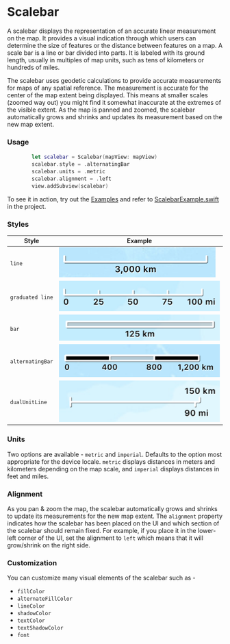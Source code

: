 # Scalebar

A scalebar displays the representation of an accurate linear measurement on the map. It provides a visual indication through which users can determine the size of features or the distance between features on a map. A scale bar is a line or bar divided into parts. It is labeled with its ground length, usually in multiples of map units, such as tens of kilometers or hundreds of miles. 

The scalebar uses geodetic calculations to provide accurate measurements for maps of any spatial reference. The measurement is accurate for the center of the map extent being displayed. This means at smaller scales (zoomed way out) you might find it somewhat inaccurate at the extremes of the visible extent. As the map is panned and zoomed, the scalebar automatically grows and shrinks and updates its measurement based on the new map extent.

### Usage

```swift
        let scalebar = Scalebar(mapView: mapView)
        scalebar.style = .alternatingBar
        scalebar.units = .metric
        scalebar.alignment = .left
        view.addSubview(scalebar)
```

To see it in action, try out the [Examples](../../Examples) and refer to [ScalebarExample.swift](../../Examples/ArcGISToolkitExamples/ScalebarExample.swift) in the project.


### Styles

| Style                 | Example                                       |
|-------------          |--------                                       |
|`line`                 |![line](Images/line.png)                       |
|`graduated line`       |![graduated line](Images/graduated-line.png)   |
|`bar`                  |![bar](Images/bar.png)	                        |
|`alternatingBar`       |![alternating bar](Images/alternating-bar.png) |
|`dualUnitLine`         |![dual unit line](Images/dual-unit-line.png)   |



### Units

Two options are available - `metric` and `imperial`. Defaults to the option most appropriate for the device locale. `metric` displays distances in meters and kilometers depending on the map scale, and `imperial` displays distances in feet and miles.

### Alignment

As you pan & zoom the map, the scalebar automatically grows and shrinks to update its measurements for the new map extent. The `alignment` property indicates how the scalebar has been placed on the UI and which section of the scalebar should remain fixed. For example, if you place it in the lower-left corner of the UI, set the alignment to `left` which means that it will grow/shrink on the right side.

### Customization

You can customize many visual elements of the scalebar such as - 

* `fillColor`
* `alternateFillColor`
* `lineColor`
* `shadowColor`
* `textColor`
* `textShadowColor`
* `font`

